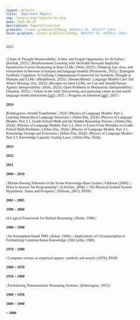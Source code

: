 ```yaml
---
layout: default
title: 'Important Papers'
img: /assets/img/logos/arxiv.png
date: 2025-06-22
description: PaperCollections
gradient: linear-gradient(135deg, #0064e1 0%, #5bd3ff 100%)
hover-gradient: linear-gradient(135deg, #00c6fb 0%, #005bea 100%)
---
```



<style>
body, table, th, td {
    font-family: "Times New Roman", Times, serif;
    font-size: 10px;
}

table {
    border-collapse: collapse;
    border: none !important;
    outline: none !important;
    box-shadow: none !important;
}

table td { 
    font-family: "Times New Roman", Times, serif;
    font-size: 14px;
    border-left: none !important;
    border-right: none !important;
    border-top: 1px solid #ddd;
    border-bottom: 1px solid #ddd;
    padding-top: 4px;
    padding-bottom: 4px;
}
</style>


###### 2025 


| Chain of Thought Monitorability: A New and Fragile Opportunity for AI Safety | (Korbak, 2025) | 
|Reinforcement Learning with Verifiable Rewards Implicitly Incentivizes Correct Reasoning in Base LLMs | (Wen, 2025) | 
|Thinking fast, slow, and everywhere in between in humans and language models| (Prystawski, 2025) |
|Emergent Symbolic Cognition: A Unifying Computational Framework for Symbolic Thought in Humans and LLMs | (Huddleston, 2025) | 
|AbsenceBench: Language Models Can't Tell What's Missing | (Fu, 2025) | 
|Because we have LLMs, we Can and Should Pursue Agentic Interpretability | (Kim, 2025)
| Open Problems in Mechanistic Interpretability | (Sharkey, 2025) | 
| Values in the wild: Discovering and analyzing values in real-world language model interactions [[url](https://www.anthropic.com/research/values-wild)] | 2025  |
| Progress on Attention [[url](https://transformer-circuits.pub/2025/attention-update/index.html)] | 2025 | 


#### 2024 

|Kolmogorov–Arnold Transformer | 2024 | 
|Physics of Language Models: Part 1, Learning Hierarchical Language Structures | (Allen-Zhu, 2024) | 
|Physics of Language Models: Part 2.1, Grade-School Math and the Hidden Reasoning Process | (Allen-Zhu, 2024) | 
|Physics of Language Models: Part 2.2, How to Learn From Mistakes on Grade-School Math Problems | (Allen-Zhu, 2024) | 
|Physics of Language Models: Part 3.1, Knowledge Storage and Extraction | (Allen-Zhu, 2024) |
|Physics of Language Models: Part 3.3, Knowledge Capacity Scaling Laws | (Allen-Zhu, 2024) |


#### 2023 


#### 2022

#### 2021 

#### 2006 ~ 2010

| Marker-Passing Inference in the Scone Knowledge-Base System | Fahlman (2006) | 
| What Is Answer Set Programming? | (Lifschitz, 2008) |
| The Physical Symbol System Hypothesis: Status and Prospects | (Nilsson, 2007), PSSH |

#### 2001 ~ 2005


#### 1990 ~ 2000

|A Logical Framework for Default Reasoning | (Poole, 1998) | 

#### 1980 ~ 1990

| An Assumption-based TMS | (Kleer, 1986) | 
| Applications of Circumscription to Formalizing Common-Sense Knowledge | (McCarthy, 1986)

#### 1970 ~ 1980

| Computer science as empirical inquiry: symbols and search  |  (1976), PSSH

#### 1960 ~ 1970


#### 1950 ~ 1960
| Formalizing Nonmonotonic Reasoning  Systems | (Etherington, 1955) |

#### 1900 ~ 1950


#### 1800 ~ 1900


#### ~ 1800

